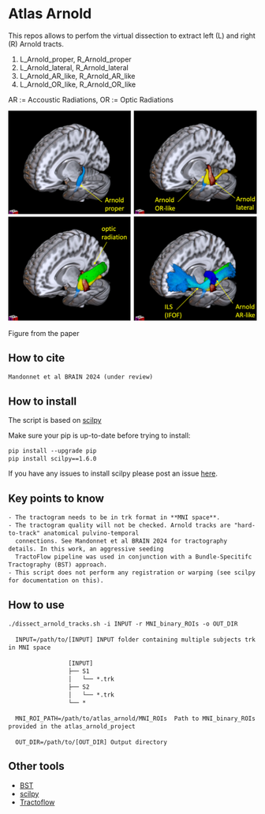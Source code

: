 # Atlas Arnold

This repos allows to perfom the virtual dissection to extract left (L) and right (R) Arnold tracts.

1) L_Arnold_proper, R_Arnold_proper
2) L_Arnold_lateral, R_Arnold_lateral
3) L_Arnold_AR_like, R_Arnold_AR_like
4) L_Arnold_OR_like, R_Arnold_OR_like

AR := Accoustic Radiations, OR := Optic Radiations

<img src="doc/Figure_4.png" alt="Figure_4" width="800"/>

Figure from the paper

## How to cite
```
Mandonnet et al BRAIN 2024 (under review)
```

## How to install

The script is based on [scilpy](https://github.com/scilus/scilpy)

Make sure your pip is up-to-date before trying to install:
```
pip install --upgrade pip
pip install scilpy==1.6.0
```

If you have any issues to install scilpy please post an issue [here](https://github.com/scilus/scilpy/issues).

## Key points to know

    - The tractogram needs to be in trk format in **MNI space**.
    - The tractogram quality will not be checked. Arnold tracks are "hard-to-track" anatomical pulvino-temporal
      connections. See Mandonnet et al BRAIN 2024 for tractography details. In this work, an aggressive seeding
      TractoFlow pipeline was used in conjunction with a Bundle-Specitifc Tractography (BST) approach. 
    - This script does not perform any registration or warping (see scilpy for documentation on this).

## How to use

```
./dissect_arnold_tracks.sh -i INPUT -r MNI_binary_ROIs -o OUT_DIR

  INPUT=/path/to/[INPUT] INPUT folder containing multiple subjects trk in MNI space

                 [INPUT]
                 ├── S1
                 │   └── *.trk
                 ├── S2
                 │   └── *.trk
                 └── *

  MNI_ROI_PATH=/path/to/atlas_arnold/MNI_ROIs  Path to MNI_binary_ROIs provided in the atlas_arnold_project

  OUT_DIR=/path/to/[OUT_DIR] Output directory
```

## Other tools

- [BST](https://github.com/scilus/bst_flow)
- [scilpy](https://github.com/scilus/scilpy)
- [Tractoflow](https://github.com/scilus/tractoflow)
